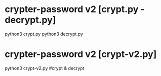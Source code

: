 # crypter-password v2 [crypt.py - decrypt.py]

python3 crypt.py
python3 decrypt.py

# crypter-password v2 [crypt-v2.py]

python3 crypt-v2.py #crypt & decrypt
